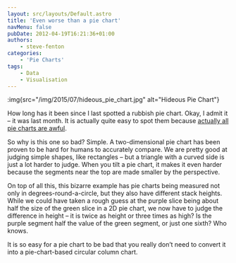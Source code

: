 ```yaml
---
layout: src/layouts/Default.astro
title: 'Even worse than a pie chart'
navMenu: false
pubDate: 2012-04-19T16:21:36+01:00
authors:
    - steve-fenton
categories:
    - 'Pie Charts'
tags:
    - Data
    - Visualisation
---
```


:img{src="/img/2015/07/hideous_pie_chart.jpg" alt="Hideous Pie Chart"}

How long has it been since I last spotted a rubbish pie chart. Okay, I admit it – it was last month. It is actually quite easy to spot them because [actually all pie charts are awful](/blog/2009/04/pie-charts-are-bad/).

So why is this one so bad? Simple. A two-dimensional pie chart has been proven to be hard for humans to accurately compare. We are pretty good at judging simple shapes, like rectangles – but a triangle with a curved side is just a lot harder to judge. When you tilt a pie chart, it makes it even harder because the segments near the top are made smaller by the perspective.

On top of all this, this bizarre example has pie charts being measured not only in degrees-round-a-circle, but they also have different stack heights. While we could have taken a rough guess at the purple slice being about half the size of the green slice in a 2D pie chart, we now have to judge the difference in height – it is twice as height or three times as high? Is the purple segment half the value of the green segment, or just one sixth? Who knows.

It is so easy for a pie chart to be bad that you really don’t need to convert it into a pie-chart-based circular column chart.